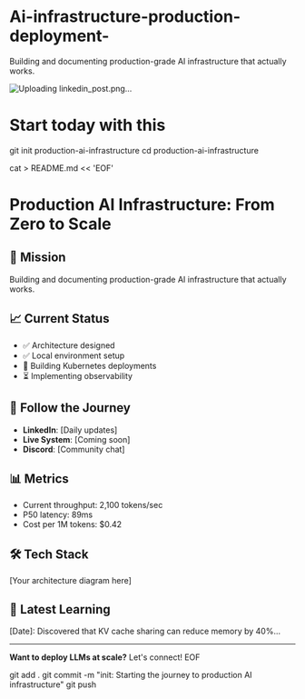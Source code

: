 # Ai-infrastructure-production-deployment-
Building and documenting production-grade AI infrastructure that actually works.

![Uploading linkedin_post.png…]()

# Start today with this
git init production-ai-infrastructure
cd production-ai-infrastructure

cat > README.md << 'EOF'
# Production AI Infrastructure: From Zero to Scale

## 🎯 Mission
Building and documenting production-grade AI infrastructure that actually works.

## 📈 Current Status
- ✅ Architecture designed
- ✅ Local environment setup
- 🔄 Building Kubernetes deployments
- ⏳ Implementing observability

## 🚀 Follow the Journey
- **LinkedIn**: [Daily updates]
- **Live System**: [Coming soon]
- **Discord**: [Community chat]

## 📊 Metrics
- Current throughput: 2,100 tokens/sec
- P50 latency: 89ms
- Cost per 1M tokens: $0.42

## 🛠 Tech Stack
[Your architecture diagram here]

## 📝 Latest Learning
[Date]: Discovered that KV cache sharing can reduce memory by 40%...

---
**Want to deploy LLMs at scale?** Let's connect!
EOF

git add .
git commit -m "init: Starting the journey to production AI infrastructure"
git push
